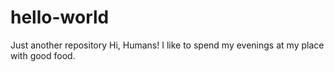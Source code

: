 # hello-world
Just another repository
Hi, Humans!
I like to spend my evenings at my place with good food.
